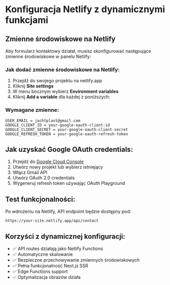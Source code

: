 # Konfiguracja Netlify z dynamicznymi funkcjami

## Zmienne środowiskowe na Netlify

Aby formularz kontaktowy działał, musisz skonfigurować następujące zmienne środowiskowe w panelu Netlify:

### Jak dodać zmienne środowiskowe na Netlify:

1. Przejdź do swojego projektu na netlify.app
2. Kliknij **Site settings**
3. W menu bocznym wybierz **Environment variables**
4. Kliknij **Add a variable** dla każdej z poniższych:

### Wymagane zmienne:

```
USER_EMAIL = jachtplast@gmail.com
GOOGLE_CLIENT_ID = your-google-oauth-client-id
GOOGLE_CLIENT_SECRET = your-google-oauth-client-secret
GOOGLE_REFRESH_TOKEN = your-google-oauth-refresh-token
```

## Jak uzyskać Google OAuth credentials:

1. Przejdź do [Google Cloud Console](https://console.cloud.google.com/)
2. Utwórz nowy projekt lub wybierz istniejący
3. Włącz Gmail API
4. Utwórz OAuth 2.0 credentials
5. Wygeneruj refresh token używając OAuth Playground

## Test funkcjonalności:

Po wdrożeniu na Netlify, API endpoint będzie dostępny pod:
```
https://your-site.netlify.app/api/contact
```

## Korzyści z dynamicznej konfiguracji:

- ✅ API routes działają jako Netlify Functions
- ✅ Automatyczne skalowanie
- ✅ Bezpieczne przechowywanie zmiennych środowiskowych
- ✅ Pełna funkcjonalność Next.js SSR
- ✅ Edge Functions support
- ✅ Optymalizacja obrazów działa
